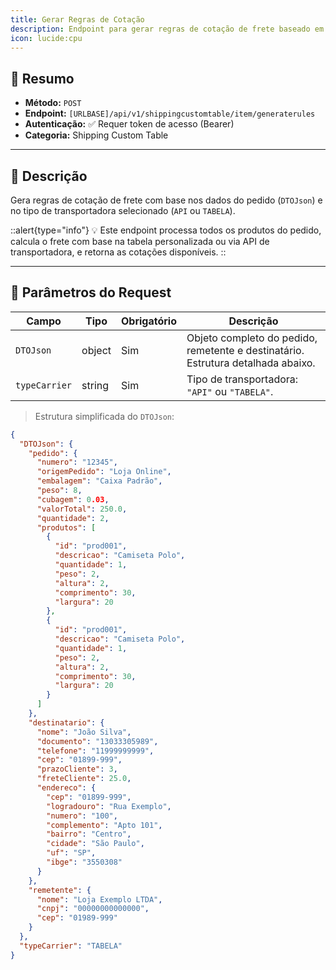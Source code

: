 ```yaml
---
title: Gerar Regras de Cotação
description: Endpoint para gerar regras de cotação de frete baseado em um pedido e tipo de transportadora.
icon: lucide:cpu
---
```


## 📌 Resumo

- **Método:** `POST`  
- **Endpoint:** `[URLBASE]/api/v1/shippingcustomtable/item/generaterules`  
- **Autenticação:** ✅ Requer token de acesso (Bearer)  
- **Categoria:** Shipping Custom Table  

---

## 📖 Descrição

Gera regras de cotação de frete com base nos dados do pedido (`DTOJson`) e no tipo de transportadora selecionado (`API` ou `TABELA`).  

::alert{type="info"}
💡 Este endpoint processa todos os produtos do pedido, calcula o frete com base na tabela personalizada ou via API de transportadora, e retorna as cotações disponíveis.
::

---

## 📝 Parâmetros do Request

| Campo        | Tipo                   | Obrigatório | Descrição                                                                 |
|--------------|-----------------------|-------------|---------------------------------------------------------------------------|
| `DTOJson`    | object                | Sim         | Objeto completo do pedido, remetente e destinatário. Estrutura detalhada abaixo. |
| `typeCarrier`| string                | Sim         | Tipo de transportadora: `"API"` ou `"TABELA"`.                            |

> Estrutura simplificada do `DTOJson`:

```json
{
  "DTOJson": {
    "pedido": {
      "numero": "12345",
      "origemPedido": "Loja Online",
      "embalagem": "Caixa Padrão",
      "peso": 8,
      "cubagem": 0.03,
      "valorTotal": 250.0,
      "quantidade": 2,
      "produtos": [
        {
          "id": "prod001",
          "descricao": "Camiseta Polo",
          "quantidade": 1,
          "peso": 2,
          "altura": 2,
          "comprimento": 30,
          "largura": 20
        },
        {
          "id": "prod001",
          "descricao": "Camiseta Polo",
          "quantidade": 1,
          "peso": 2,
          "altura": 2,
          "comprimento": 30,
          "largura": 20
        }
      ]
    },
    "destinatario": {
      "nome": "João Silva",
      "documento": "13033305989",
      "telefone": "11999999999",
      "cep": "01899-999",
      "prazoCliente": 3,
      "freteCliente": 25.0,
      "endereco": {
        "cep": "01899-999",
        "logradouro": "Rua Exemplo",
        "numero": "100",
        "complemento": "Apto 101",
        "bairro": "Centro",
        "cidade": "São Paulo",
        "uf": "SP",
        "ibge": "3550308"
      }
    },
    "remetente": {
      "nome": "Loja Exemplo LTDA",
      "cnpj": "00000000000000",
      "cep": "01989-999"
    }
  },
  "typeCarrier": "TABELA"
}
```